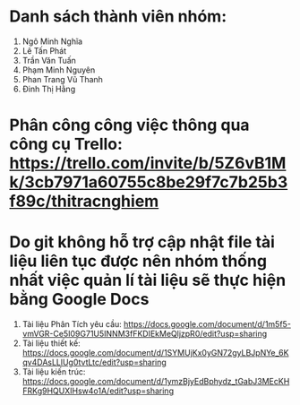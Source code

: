 # Danh sách thành viên nhóm:
  1. Ngô Minh Nghĩa
  2. Lê Tấn Phát
  3. Trần Văn Tuấn
  4. Phạm Minh Nguyên
  5. Phan Trang Vũ Thanh
  6. Đinh Thị Hằng

# Phân công công việc thông qua công cụ Trello: https://trello.com/invite/b/5Z6vB1Mk/3cb7971a60755c8be29f7c7b25b3f89c/thitracnghiem

# Do git không hỗ trợ cập nhật file tài liệu liên tục được nên nhóm thống nhất việc quản lí tài liệu sẽ thực hiện bằng Google Docs
 1. Tài liệu Phân Tích yêu cầu: https://docs.google.com/document/d/1m5f5-vmVGR-Ce5I09G71U5INNM3fFKDIEkMeQljzpR0/edit?usp=sharing
 2. Tài liệu thiết kế: https://docs.google.com/document/d/1SYMUjKx0yGN72gyLBJpNYe_6Kqv4DAsLLlUg0tvtLtc/edit?usp=sharing
 3. Tài liệu kiến trúc: https://docs.google.com/document/d/1ymzBjyEdBphydz_tGabJ3MEcKHFRKg9HQUXIHsw4o1A/edit?usp=sharing
